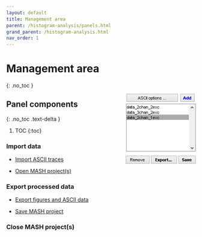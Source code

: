 ```yaml
---
layout: default
title: Management area
parent: /histogram-analysis/panels.html
grand_parent: /histogram-analysis.html
nav_order: 1
---
```


# Management area
{: .no_toc }

<a href="../../assets/images/gui/HA-area-management.png"><img src="../../assets/images/gui/HA-area-management.png" style="float:right; max-width: 200px; margin-left: 15px;"/></a>

## Panel components
{: .no_toc .text-delta }

1. TOC
{:toc}


### Import data

* <u>Import ASCII traces</u>

* <u>Open MASH project(s)</u>


### Export processed data

* <u>Export figures and ASCII data</u>

* <u>Save MASH project</u>


### Close MASH project(s)



